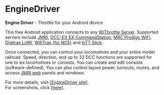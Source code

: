 # EngineDriver
**Engine Driver** - Throttle for your Android device

This free Android application connects to any 
<a href="https://jmri.org/help/en/package/jmri/jmrit/withrottle/UserInterface.shtml" target="_blank">WiThrottle Server</a>. 
Supported servers include <a href="https://jmri.org" target="_blank">JMRI</a>, 
<a href="https://dcc-ex.com" target="_blank">DCC-EX EX-CommandStation</a>, 
<a href="https://www.modelrectifier.com/category-s/332.htm" target="_blank">MRC&nbsp;Prodigy&nbsp;WiFi</a>, 
<a href="https://www.digitrax.com/products/wireless/lnwi/" target="_blank">Digitrax&nbsp;LnWi</a>, 
<a href="http://wifitrax.com/products/product-WFD-30-detail.html" target="_blank">WifiTrax&nbsp;(for NCE)</a> and 
<a href="https://myiott.org/index.php/iott-stick/communication-modules/whthrottle-server" target="_blank">IoTT&nbsp;Stick</a>. 

Once connected, you can control your locomotives and your entire model railroad. Speed, direction, and up to 32 DCC functions are supported 
for one to six locomotives or consists. You can create and edit consists (software-defined). 
You can also control layout power, turnouts, routes, and access <a href="http://jmri.org/help/en/html/web/">JMRI web</a> panels and windows.

For more details, visit <a href="https://enginedriver.mstevetodd.com" target="_blank">[EngineDriver&nbsp;site]</a>.<br />
For screenshots, click <a href="https://enginedriver.mstevetodd.com/screenshots" target="_blank">[here]</a>.
